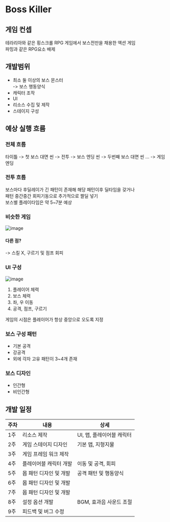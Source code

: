 # Boss Killer

## 게임 컨셉
테라리아와 같은 횡스크롤 RPG 게임에서 보스전만을 채용한 액션 게임  
파밍과 같은 RPG요소 배제

## 개발범위
- 최소 둘 이상의 보스 몬스터  
-> 보스 행동양식
- 캐릭터 조작
- UI
- 리소스 수집 및 제작
- 스테이지 구성

## 예상 실행 흐름
### 전체 흐름
타이틀 -> 첫 보스 대면 씬 -> 전투 -> 보스 엔딩 씬 -> 두번째 보스 대면 씬 ... -> 게임 엔딩  
### 전투 흐름
보스마다 후딜레이가 긴 패턴이 존재해 해당 패턴이후 딜타임을 갖거나  
패턴 중간중간 회피기동으로 추가적으로 짤딜 넣기  
보스별 플레이타임은 약 5~7분 예상
### 비슷한 게임
![image](https://user-images.githubusercontent.com/58390829/160202322-833a5371-701d-4256-870c-141a53883c31.png)
#### 다른 점?  
-> 스킬 X, 구르기 및 점프 회피
### UI 구성
![image](https://user-images.githubusercontent.com/58390829/160200811-01e7136c-eb4c-4794-981f-5c64f195acc2.png)
1. 플레이어 체력
2. 보스 체력
3. 좌, 우 이동
4. 공격, 점프, 구르기  

게임의 시점은 플레이어가 항상 중앙으로 오도록 지정

### 보스 구성 패턴
- 기본 공격
- 강공격
- 외에 각자 고유 패턴이 3~4개 존재
### 보스 디자인
- 인간형
- 비인간형

## 개발 일정

|주차|내용|상세|
|------|---|--|
|1주|리소스 제작|UI, 맵, 플레이어블 캐릭터|
|2주|게임 스테이지 디자인|기본 맵, 지형지물|
|3주|게임 프레임 워크 제작|
|4주|플레이어블 캐릭터 개발|이동 및 공격, 회피|
|5주|몹 패턴 디자인 및 개발|공격 패턴 및 행동양식|
|6주|몹 패턴 디자인 및 개발|
|7주|몹 패턴 디자인 및 개발|
|8주|설정 옵션 개발|BGM, 효과음 사운드 조절|
|9주|피드백 및 버그 수정|
